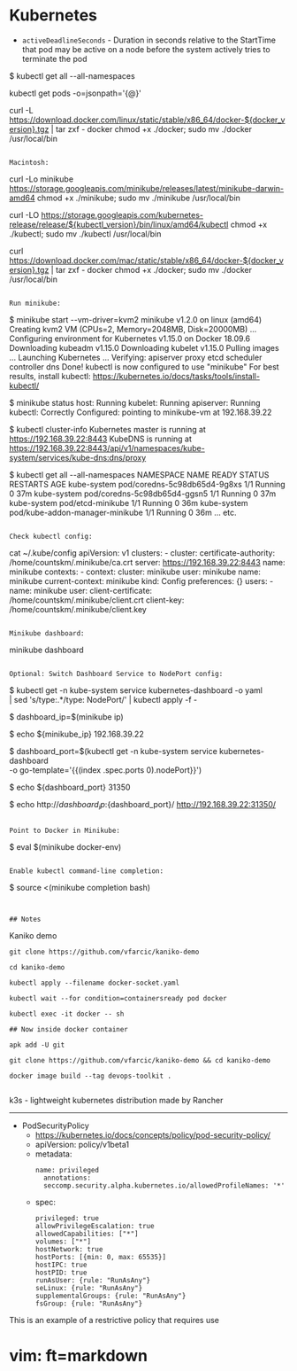 # Kubernetes


- `activeDeadlineSeconds` - Duration in seconds relative to the StartTime that pod may be active on a node before the system actively tries to terminate the pod

$ kubectl get all --all-namespaces


kubectl get pods -o=jsonpath='{@}'

curl -L https://download.docker.com/linux/static/stable/x86_64/docker-${docker_version}.tgz | tar zxf - docker
chmod +x ./docker; sudo mv ./docker /usr/local/bin
```

Macintosh:
```
curl -Lo minikube https://storage.googleapis.com/minikube/releases/latest/minikube-darwin-amd64
chmod +x ./minikube; sudo mv ./minikube /usr/local/bin

curl -LO https://storage.googleapis.com/kubernetes-release/release/${kubectl_version}/bin/linux/amd64/kubectl
chmod +x ./kubectl; sudo mv ./kubectl /usr/local/bin

curl https://download.docker.com/mac/static/stable/x86_64/docker-${docker_version}.tgz | tar zxf - docker
chmod +x ./docker; sudo mv ./docker /usr/local/bin
```

Run minikube:
```
$ minikube start --vm-driver=kvm2
  minikube v1.2.0 on linux (amd64)
  Creating kvm2 VM (CPUs=2, Memory=2048MB, Disk=20000MB) ...
  Configuring environment for Kubernetes v1.15.0 on Docker 18.09.6
  Downloading kubeadm v1.15.0
  Downloading kubelet v1.15.0
  Pulling images ...
  Launching Kubernetes ...
  Verifying: apiserver proxy etcd scheduler controller dns
  Done! kubectl is now configured to use "minikube"
  For best results, install kubectl: https://kubernetes.io/docs/tasks/tools/install-kubectl/

$ minikube status
  host: Running
  kubelet: Running
  apiserver: Running
  kubectl: Correctly Configured: pointing to minikube-vm at 192.168.39.22

$ kubectl cluster-info
  Kubernetes master is running at https://192.168.39.22:8443
  KubeDNS is running at https://192.168.39.22:8443/api/v1/namespaces/kube-system/services/kube-dns:dns/proxy

$ kubectl get all --all-namespaces
  NAMESPACE     NAME                                        READY   STATUS    RESTARTS   AGE
  kube-system   pod/coredns-5c98db65d4-9g8xs                1/1     Running   0          37m
  kube-system   pod/coredns-5c98db65d4-ggsn5                1/1     Running   0          37m
  kube-system   pod/etcd-minikube                           1/1     Running   0          36m
  kube-system   pod/kube-addon-manager-minikube             1/1     Running   0          36m
... etc.
```

Check kubectl config:
```
  cat ~/.kube/config
    apiVersion: v1
    clusters:
    - cluster:
        certificate-authority: /home/countskm/.minikube/ca.crt
        server: https://192.168.39.22:8443
      name: minikube
    contexts:
    - context:
        cluster: minikube
        user: minikube
      name: minikube
    current-context: minikube
    kind: Config
    preferences: {}
    users:
    - name: minikube
      user:
        client-certificate: /home/countskm/.minikube/client.crt
        client-key: /home/countskm/.minikube/client.key
```

Minikube dashboard:
```
minikube dashboard
```

Optional: Switch Dashboard Service to NodePort config:
```
$ kubectl get -n kube-system service kubernetes-dashboard -o yaml \
    | sed 's/type:.*/type: NodePort/'  | kubectl apply -f -

$ dashboard_ip=$(minikube  ip)

$ echo ${minikube_ip}
  192.168.39.22

$ dashboard_port=$(kubectl get -n kube-system service kubernetes-dashboard \
    -o go-template='{{(index .spec.ports 0).nodePort}}')

$ echo ${dashboard_port}
  31350

$ echo http://${dashboard_ip}:${dashboard_port}/
  http://192.168.39.22:31350/
```

Point to Docker in Minikube:
```
$ eval $(minikube docker-env)
```

Enable kubectl command-line completion:
```
$ source <(minikube completion bash)
```


## Notes

```

Kaniko demo
```
git clone https://github.com/vfarcic/kaniko-demo

cd kaniko-demo

kubectl apply --filename docker-socket.yaml

kubectl wait --for condition=containersready pod docker

kubectl exec -it docker -- sh

## Now inside docker container

apk add -U git

git clone https://github.com/vfarcic/kaniko-demo && cd kaniko-demo

docker image build --tag devops-toolkit .


```

k3s - lightweight kubernetes distribution made by Rancher


---

- PodSecurityPolicy
  - <https://kubernetes.io/docs/concepts/policy/pod-security-policy/>
  - apiVersion: policy/v1beta1
  - metadata:
    ```
    name: privileged
      annotations:
      seccomp.security.alpha.kubernetes.io/allowedProfileNames: '*'
    ```
  - spec:
    ```
    privileged: true
    allowPrivilegeEscalation: true
    allowedCapabilities: ["*"]
    volumes: ["*"]
    hostNetwork: true
    hostPorts: [{min: 0, max: 65535}]
    hostIPC: true
    hostPID: true
    runAsUser: {rule: "RunAsAny"}
    seLinux: {rule: "RunAsAny"}
    supplementalGroups: {rule: "RunAsAny"}
    fsGroup: {rule: "RunAsAny"}
    ```
This is an example of a restrictive policy that requires use





# vim: ft=markdown


